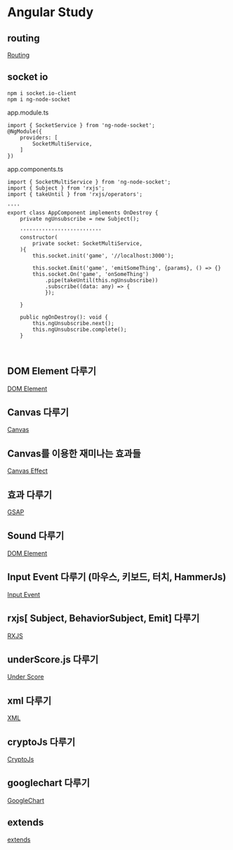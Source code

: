 # Angular Study
## routing
[Routing](/document/routing.md "routing")

## socket io
```
npm i socket.io-client
npm i ng-node-socket
```

app.module.ts
```
import { SocketService } from 'ng-node-socket';
@NgModule({
    providers: [
        SocketMultiService,
    ]
})
```

app.components.ts
```
import { SocketMultiService } from 'ng-node-socket';
import { Subject } from 'rxjs';
import { takeUntil } from 'rxjs/operators';

''''
export class AppComponent implements OnDestroy {
    private ngUnsubscribe = new Subject();

    ''''''''''''''''''''''''''
    constructor(
        private socket: SocketMultiService,
    ){
        this.socket.init('game', '//localhost:3000');

        this.socket.Emit('game', 'emitSomeThing', {params}, () => {}
        this.socket.On('game', 'onSomeThing')
            .pipe(takeUntil(this.ngUnsubscribe))
            .subscribe((data: any) => {
            });

    }

    public ngOnDestroy(): void {
        this.ngUnsubscribe.next();
        this.ngUnsubscribe.complete();
    }



```


## DOM Element 다루기
[DOM Element](/document/domElement.md "DOM Element")

## Canvas 다루기
[Canvas](/document/canvas.md "Canvas")

## Canvas를 이용한 재미나는 효과들
[Canvas Effect](/document/canvas-effect.md "Canvas Effect")
## 효과  다루기
[GSAP](/document/gsap.md "GSAP")
## Sound  다루기
[DOM Element](/document/sound.md "Sound")

## Input Event 다루기 (마우스, 키보드, 터치, HammerJs)
[Input Event](/document/input-event.md "Input Event")

## rxjs[ Subject, BehaviorSubject, Emit] 다루기
[RXJS](/document/rxjs.md "rxjs")

## underScore.js 다루기
[Under Score](/document/under-score.md "under-score")

## xml 다루기
[XML](/document/xml.md "xml")

## cryptoJs 다루기
[CryptoJs](/document/cryptojs.md "cryptojs")

## googlechart 다루기
[GoogleChart](/document/googlechart.md "googlechart")

## extends
[extends](/document/extends.md "extends")
